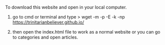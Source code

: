 
To download this website and open in your local computer.

1. go to cmd or terminal and type > wget -m -p -E -k -np https://trinitarianbeliever.github.io/

2. then open the index.html file to work as a normal website or you can go to categories and open articles.
